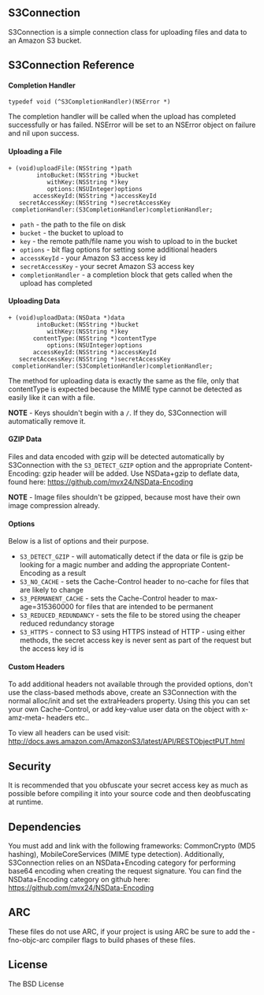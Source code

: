 S3Connection
-------------------------------

S3Connection is a simple connection class for uploading files and data to an Amazon S3 bucket.

## S3Connection Reference

#### Completion Handler

`typedef void (^S3CompletionHandler)(NSError *)`

The completion handler will be called when the upload has completed successfully or has failed. NSError will be set to an NSError object on failure and nil upon success.

#### Uploading a File

```Obj-C
+ (void)uploadFile:(NSString *)path
		intoBucket:(NSString *)bucket
		   withKey:(NSString *)key
           options:(NSUInteger)options
	   accessKeyId:(NSString *)accessKeyId
   secretAccessKey:(NSString *)secretAccessKey
 completionHandler:(S3CompletionHandler)completionHandler;
```

* `path` - the path to the file on disk
* `bucket` - the bucket to upload to
* `key` - the remote path/file name you wish to upload to in the bucket
* `options` - bit flag options for setting some additional headers
* `accessKeyId` - your Amazon S3 access key id
* `secretAccessKey` - your secret Amazon S3 access key
* `completionHandler` - a completion block that gets called when the upload has completed

#### Uploading Data

```Obj-C
+ (void)uploadData:(NSData *)data
		intoBucket:(NSString *)bucket
		   withKey:(NSString *)key
	   contentType:(NSString *)contentType
           options:(NSUInteger)options
	   accessKeyId:(NSString *)accessKeyId
   secretAccessKey:(NSString *)secretAccessKey
 completionHandler:(S3CompletionHandler)completionHandler;
```

The method for uploading data is exactly the same as the file, only that contentType is expected because the MIME type cannot be detected as easily like it can with a file.

**NOTE** - Keys shouldn't begin with a `/`. If they do, S3Connection will automatically remove it.

#### GZIP Data

Files and data encoded with gzip will be detected automatically by S3Connection with the `S3_DETECT_GZIP` option and the appropriate Content-Encoding: gzip header will be added. Use NSData+gzip to deflate data, found here: <https://github.com/mvx24/NSData-Encoding>

**NOTE** - Image files shouldn't be gzipped, because most have their own image compression already.

#### Options

Below is a list of options and their purpose.

* `S3_DETECT_GZIP` - will automatically detect if the data or file is gzip be looking for a magic number and adding the appropriate Content-Encoding as a result
* `S3_NO_CACHE` - sets the Cache-Control header to no-cache for files that are likely to change
* `S3_PERMANENT_CACHE` - sets the Cache-Control header to max-age=315360000 for files that are intended to be permanent
* `S3_REDUCED_REDUNDANCY` - sets the file to be stored using the cheaper reduced redundancy storage
* `S3_HTTPS` - connect to S3 using HTTPS instead of HTTP - using either methods, the secret access key is never sent as part of the request but the access key id is

#### Custom Headers

To add additional headers not available through the provided options, don't use the class-based methods above, create an S3Connection with the normal alloc/init and set the extraHeaders property. Using this you can set your own Cache-Control, or add key-value user data on the object with x-amz-meta- headers etc..

To view all headers can be used visit: <http://docs.aws.amazon.com/AmazonS3/latest/API/RESTObjectPUT.html>

## Security

It is recommended that you obfuscate your secret access key as much as possible before compiling it into your source code and then deobfuscating at runtime.

## Dependencies

You must add and link with the following frameworks: CommonCrypto (MD5 hashing), MobileCoreServices (MIME type detection). Additionally, S3Connection relies on an NSData+Encoding category for performing base64 encoding when creating the request signature. You can find the NSData+Encoding category on github here: <https://github.com/mvx24/NSData-Encoding>

## ARC

These files do not use ARC, if your project is using ARC be sure to add the -fno-objc-arc compiler flags to build phases of these files.

## License

The BSD License
